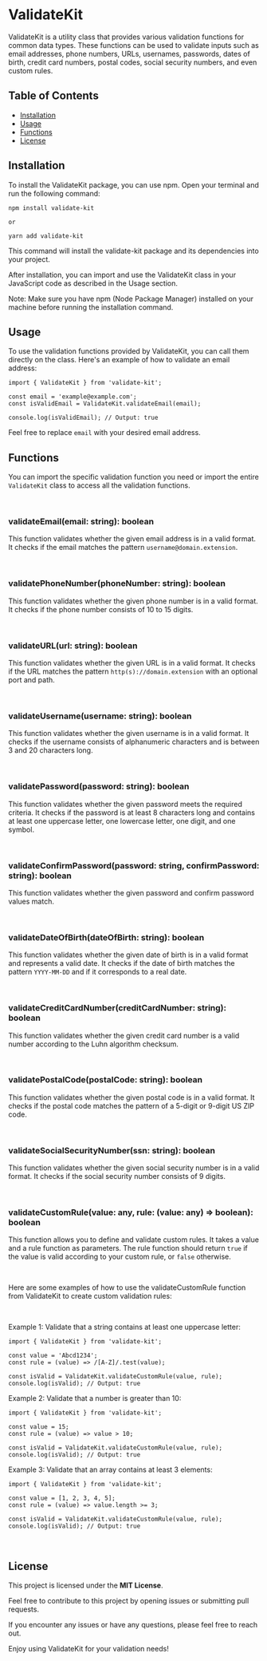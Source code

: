 # ValidateKit

ValidateKit is a utility class that provides various validation functions for common data types. These functions can be used to validate inputs such as email addresses, phone numbers, URLs, usernames, passwords, dates of birth, credit card numbers, postal codes, social security numbers, and even custom rules.

## Table of Contents

- [Installation](#installation)
- [Usage](#usage)
- [Functions](#functions)
- [License](#license)

## Installation

To install the ValidateKit package, you can use npm. Open your terminal and run the following command:

```shell
npm install validate-kit

or

yarn add validate-kit
```

This command will install the validate-kit package and its dependencies into your project.

After installation, you can import and use the ValidateKit class in your JavaScript code as described in the Usage section.

Note: Make sure you have npm (Node Package Manager) installed on your machine before running the installation command.

## Usage

To use the validation functions provided by ValidateKit, you can call them directly on the class. Here's an example of how to validate an email address:

```shell
import { ValidateKit } from 'validate-kit';

const email = 'example@example.com';
const isValidEmail = ValidateKit.validateEmail(email);

console.log(isValidEmail); // Output: true
```

Feel free to replace `email` with your desired email address.

## Functions

You can import the specific validation function you need or import the entire `ValidateKit` class to access all the validation functions.

<br>

### validateEmail(email: string): boolean

This function validates whether the given email address is in a valid format. It checks if the email matches the pattern `username@domain.extension`.

<br>

### validatePhoneNumber(phoneNumber: string): boolean

This function validates whether the given phone number is in a valid format. It checks if the phone number consists of 10 to 15 digits.

<br>

### validateURL(url: string): boolean

This function validates whether the given URL is in a valid format. It checks if the URL matches the pattern `http(s)://domain.extension` with an optional port and path.

<br>

### validateUsername(username: string): boolean

This function validates whether the given username is in a valid format. It checks if the username consists of alphanumeric characters and is between 3 and 20 characters long.

<br>

### validatePassword(password: string): boolean

This function validates whether the given password meets the required criteria. It checks if the password is at least 8 characters long and contains at least one uppercase letter, one lowercase letter, one digit, and one symbol.

<br>

### validateConfirmPassword(password: string, confirmPassword: string): boolean

This function validates whether the given password and confirm password values match.

<br>

### validateDateOfBirth(dateOfBirth: string): boolean

This function validates whether the given date of birth is in a valid format and represents a valid date. It checks if the date of birth matches the pattern `YYYY-MM-DD` and if it corresponds to a real date.

<br>

### validateCreditCardNumber(creditCardNumber: string): boolean

This function validates whether the given credit card number is a valid number according to the Luhn algorithm checksum.

<br>

### validatePostalCode(postalCode: string): boolean

This function validates whether the given postal code is in a valid format. It checks if the postal code matches the pattern of a 5-digit or 9-digit US ZIP code.

<br>

### validateSocialSecurityNumber(ssn: string): boolean

This function validates whether the given social security number is in a valid format. It checks if the social security number consists of 9 digits.

<br>

### validateCustomRule(value: any, rule: (value: any) => boolean): boolean

This function allows you to define and validate custom rules. It takes a value and a rule function as parameters. The rule function should return `true` if the value is valid according to your custom rule, or `false` otherwise.

<br>

Here are some examples of how to use the validateCustomRule function from ValidateKit to create custom validation rules:

<br>

Example 1: Validate that a string contains at least one uppercase letter:

```shell
import { ValidateKit } from 'validate-kit';

const value = 'Abcd1234';
const rule = (value) => /[A-Z]/.test(value);

const isValid = ValidateKit.validateCustomRule(value, rule);
console.log(isValid); // Output: true
```

Example 2: Validate that a number is greater than 10:

```shell
import { ValidateKit } from 'validate-kit';

const value = 15;
const rule = (value) => value > 10;

const isValid = ValidateKit.validateCustomRule(value, rule);
console.log(isValid); // Output: true
```

Example 3: Validate that an array contains at least 3 elements:

```shell
import { ValidateKit } from 'validate-kit';

const value = [1, 2, 3, 4, 5];
const rule = (value) => value.length >= 3;

const isValid = ValidateKit.validateCustomRule(value, rule);
console.log(isValid); // Output: true
```

<br>

## License

This project is licensed under the **MIT License**.

Feel free to contribute to this project by opening issues or submitting pull requests.

If you encounter any issues or have any questions, please feel free to reach out.

Enjoy using ValidateKit for your validation needs!

